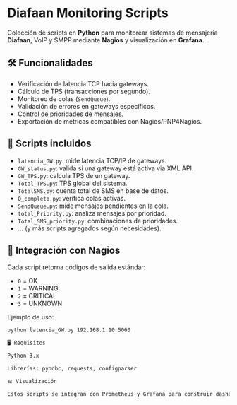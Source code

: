 # Diafaan Monitoring Scripts

Colección de scripts en **Python** para monitorear sistemas de mensajería **Diafaan**, VoIP y SMPP mediante **Nagios** y visualización en **Grafana**.

## 🛠️ Funcionalidades
- Verificación de latencia TCP hacia gateways.
- Cálculo de TPS (transacciones por segundo).
- Monitoreo de colas (`SendQueue`).
- Validación de errores en gateways específicos.
- Control de prioridades de mensajes.
- Exportación de métricas compatibles con Nagios/PNP4Nagios.

## 📂 Scripts incluidos
- `latencia_GW.py`: mide latencia TCP/IP de gateways.
- `GW_status.py`: valida si una gateway está activa via XML API.
- `GW_TPS.py`: calcula TPS de un gateway.
- `Total_TPS.py`: TPS global del sistema.
- `TotalSMS.py`: cuenta total de SMS en base de datos.
- `Q_completo.py`: verifica colas activas.
- `SendQueue.py`: mide mensajes pendientes en la cola.
- `total_Priority.py`: analiza mensajes por prioridad.
- `Total_SMS_priority.py`: combinaciones de prioridades.
- ... (y más scripts agregados según necesidades).

## 🚨 Integración con Nagios
Cada script retorna códigos de salida estándar:
- `0` = OK
- `1` = WARNING
- `2` = CRITICAL
- `3` = UNKNOWN

Ejemplo de uso:
```bash
python latencia_GW.py 192.168.1.10 5060

🖥️ Requisitos

Python 3.x

Librerías: pyodbc, requests, configparser

📊 Visualización

Estos scripts se integran con Prometheus y Grafana para construir dashboards de TPS, colas y estado de gateways.
